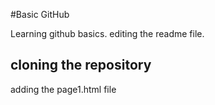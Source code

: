 #Basic GitHub

Learning github basics.
editing the readme file.

## cloning the repository

adding the page1.html file